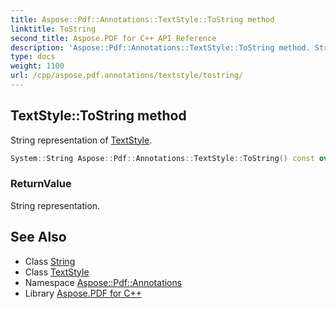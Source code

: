 ```yaml
---
title: Aspose::Pdf::Annotations::TextStyle::ToString method
linktitle: ToString
second_title: Aspose.PDF for C++ API Reference
description: 'Aspose::Pdf::Annotations::TextStyle::ToString method. String representation of TextStyle in C++.'
type: docs
weight: 1100
url: /cpp/aspose.pdf.annotations/textstyle/tostring/
---
```

## TextStyle::ToString method


String representation of [TextStyle](../).

```cpp
System::String Aspose::Pdf::Annotations::TextStyle::ToString() const override
```


### ReturnValue

String representation.

## See Also

* Class [String](../../../system/string/)
* Class [TextStyle](../)
* Namespace [Aspose::Pdf::Annotations](../../)
* Library [Aspose.PDF for C++](../../../)
